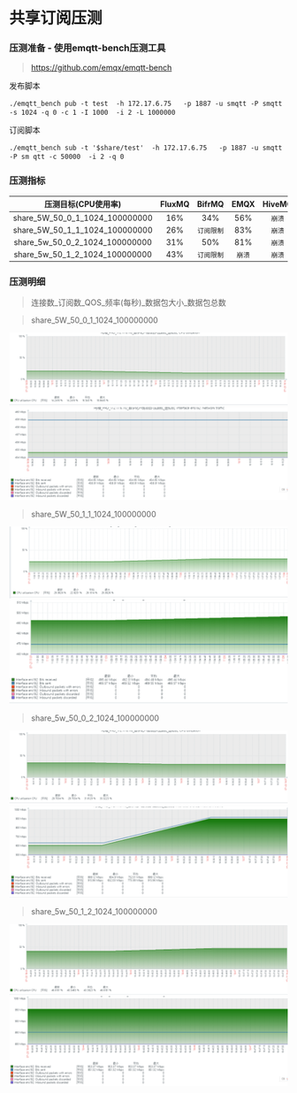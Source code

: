 # 共享订阅压测

### 压测准备 - 使用emqtt-bench压测工具
>https://github.com/emqx/emqtt-bench

发布脚本
```
./emqtt_bench pub -t test  -h 172.17.6.75   -p 1887 -u smqtt -P smqtt -s 1024 -q 0 -c 1 -I 1000  -i 2 -L 1000000
```
订阅脚本
```
./emqtt_bench sub -t '$share/test'  -h 172.17.6.75   -p 1887 -u smqtt -P sm qtt -c 50000  -i 2 -q 0
```

### 压测指标
|          压测目标(CPU使用率)          | FluxMQ | BifrMQ | EMQX | HiveMQ |
|:------------------------------:|:------:|:------:|:----:|:------:|
| share_5W_50_0_1_1024_100000000 |  16%   |  34%   | 56%  |  `崩溃`  |
| share_5W_50_1_1_1024_100000000 |  26%   | `订阅限制` | 83%  |  `崩溃`  |
| share_5w_50_0_2_1024_100000000 |  31%   |  50%   | 81%  |  `崩溃`  |
| share_5w_50_1_2_1024_100000000 |  43%   | `订阅限制` | `崩溃` |  `崩溃`  |



### 压测明细
>连接数_订阅数_QOS_频率(每秒)_数据包大小_数据包总数

> share_5W_50_0_1_1024_100000000

![share_1.png](../../assets/images/test/share_1.png)
![share_2.png](../../assets/images/test/share_2.png)

> share_5W_50_1_1_1024_100000000

![share_3.png](../../assets/images/test/share_3.png)
![share_4.png](../../assets/images/test/share_4.png)

> share_5w_50_0_2_1024_100000000

![share_5.png](../../assets/images/test/share_5.png)
![share_6.png](../../assets/images/test/share_6.png)

> share_5w_50_1_2_1024_100000000

![share_7.png](../../assets/images/test/share_7.png)
![share_8.png](../../assets/images/test/share_8.png)
